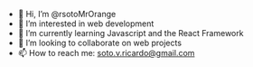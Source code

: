 - 👋 Hi, I’m @rsotoMrOrange
- 👀 I’m interested in web development
- 🌱 I’m currently learning Javascript and the React Framework
- 💞️ I’m looking to collaborate on web projects
- 📫 How to reach me: soto.v.ricardo@gmail.com

<!---
rsotoMrOrange/rsotoMrOrange is a ✨ special ✨ repository because its `README.md` (this file) appears on your GitHub profile.
You can click the Preview link to take a look at your changes.
--->

